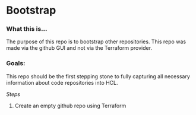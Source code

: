 # Bootstrap


### What this is...

The purpose of this repo is to bootstrap other repositories. This repo was made via the github GUI and not via the Terraform provider.

### Goals:

This repo should be the first stepping stone to fully capturing all necessary information about code repositories into HCL.

*Steps*

1. Create an empty github repo using Terraform
